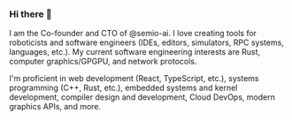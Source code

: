### Hi there 👋

I am the Co-founder and CTO of @semio-ai. I love creating tools for roboticists and software engineers (IDEs, editors, simulators, RPC systems, languages, etc.). My current software engineering interests are Rust, computer graphics/GPGPU, and network protocols.

I'm proficient in web development (React, TypeScript, etc.), systems programming (C++, Rust, etc.), embedded systems and kernel development, compiler design and development, Cloud DevOps, modern graphics APIs, and more.

<!--
**bmcdorman/bmcdorman** is a ✨ _special_ ✨ repository because its `README.md` (this file) appears on your GitHub profile.

Here are some ideas to get you started:

- 🔭 I’m currently working on ...
- 🌱 I’m currently learning ...
- 👯 I’m looking to collaborate on ...
- 🤔 I’m looking for help with ...
- 💬 Ask me about ...
- 📫 How to reach me: ...
- 😄 Pronouns: ...
- ⚡ Fun fact: ...
-->
